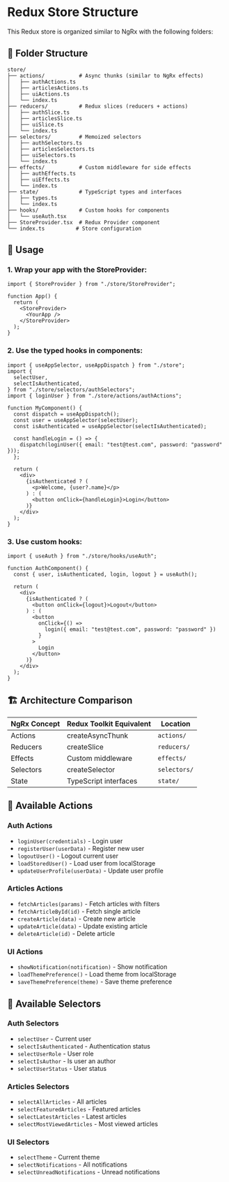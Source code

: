 # Redux Store Structure

This Redux store is organized similar to NgRx with the following folders:

## 📁 Folder Structure

```
store/
├── actions/           # Async thunks (similar to NgRx effects)
│   ├── authActions.ts
│   ├── articlesActions.ts
│   ├── uiActions.ts
│   └── index.ts
├── reducers/          # Redux slices (reducers + actions)
│   ├── authSlice.ts
│   ├── articlesSlice.ts
│   ├── uiSlice.ts
│   └── index.ts
├── selectors/         # Memoized selectors
│   ├── authSelectors.ts
│   ├── articlesSelectors.ts
│   ├── uiSelectors.ts
│   └── index.ts
├── effects/           # Custom middleware for side effects
│   ├── authEffects.ts
│   ├── uiEffects.ts
│   └── index.ts
├── state/             # TypeScript types and interfaces
│   ├── types.ts
│   └── index.ts
├── hooks/             # Custom hooks for components
│   └── useAuth.tsx
├── StoreProvider.tsx  # Redux Provider component
└── index.ts          # Store configuration
```

## 🚀 Usage

### 1. Wrap your app with the StoreProvider:

```tsx
import { StoreProvider } from "./store/StoreProvider";

function App() {
  return (
    <StoreProvider>
      <YourApp />
    </StoreProvider>
  );
}
```

### 2. Use the typed hooks in components:

```tsx
import { useAppSelector, useAppDispatch } from "./store";
import {
  selectUser,
  selectIsAuthenticated,
} from "./store/selectors/authSelectors";
import { loginUser } from "./store/actions/authActions";

function MyComponent() {
  const dispatch = useAppDispatch();
  const user = useAppSelector(selectUser);
  const isAuthenticated = useAppSelector(selectIsAuthenticated);

  const handleLogin = () => {
    dispatch(loginUser({ email: "test@test.com", password: "password" }));
  };

  return (
    <div>
      {isAuthenticated ? (
        <p>Welcome, {user?.name}</p>
      ) : (
        <button onClick={handleLogin}>Login</button>
      )}
    </div>
  );
}
```

### 3. Use custom hooks:

```tsx
import { useAuth } from "./store/hooks/useAuth";

function AuthComponent() {
  const { user, isAuthenticated, login, logout } = useAuth();

  return (
    <div>
      {isAuthenticated ? (
        <button onClick={logout}>Logout</button>
      ) : (
        <button
          onClick={() =>
            login({ email: "test@test.com", password: "password" })
          }
        >
          Login
        </button>
      )}
    </div>
  );
}
```

## 🏗️ Architecture Comparison

| NgRx Concept | Redux Toolkit Equivalent | Location     |
| ------------ | ------------------------ | ------------ |
| Actions      | createAsyncThunk         | `actions/`   |
| Reducers     | createSlice              | `reducers/`  |
| Effects      | Custom middleware        | `effects/`   |
| Selectors    | createSelector           | `selectors/` |
| State        | TypeScript interfaces    | `state/`     |

## 📝 Available Actions

### Auth Actions

- `loginUser(credentials)` - Login user
- `registerUser(userData)` - Register new user
- `logoutUser()` - Logout current user
- `loadStoredUser()` - Load user from localStorage
- `updateUserProfile(userData)` - Update user profile

### Articles Actions

- `fetchArticles(params)` - Fetch articles with filters
- `fetchArticleById(id)` - Fetch single article
- `createArticle(data)` - Create new article
- `updateArticle(data)` - Update existing article
- `deleteArticle(id)` - Delete article

### UI Actions

- `showNotification(notification)` - Show notification
- `loadThemePreference()` - Load theme from localStorage
- `saveThemePreference(theme)` - Save theme preference

## 🎯 Available Selectors

### Auth Selectors

- `selectUser` - Current user
- `selectIsAuthenticated` - Authentication status
- `selectUserRole` - User role
- `selectIsAuthor` - Is user an author
- `selectUserStatus` - User status

### Articles Selectors

- `selectAllArticles` - All articles
- `selectFeaturedArticles` - Featured articles
- `selectLatestArticles` - Latest articles
- `selectMostViewedArticles` - Most viewed articles

### UI Selectors

- `selectTheme` - Current theme
- `selectNotifications` - All notifications
- `selectUnreadNotifications` - Unread notifications
